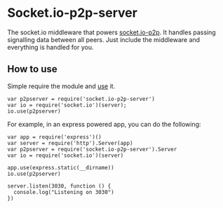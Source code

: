 Socket.io-p2p-server
====================

The socket.io middleware that powers [socket.io-p2p](https://github.com/tomcartwrightuk/socket.io-p2p). It handles passing signalling data between all peers. Just include the middleware and everything is handled for you.

## How to use

Simple require the module and [use]("http://socket.io/docs/server-api/#namespace#use(fn:function):namespace") it.

```
var p2pserver = require('socket.io-p2p-server')
var io = require('socket.io')(server);
io.use(p2pserver)
```

For example, in an express powered app, you can do the following:

```
var app = require('express')()
var server = require('http').Server(app)
var p2pserver = require('socket.io-p2p-server').Server
var io = require('socket.io')(server)

app.use(express.static(__dirname))
io.use(p2pserver)

server.listen(3030, function () {
  console.log("Listening on 3030")
})
```
